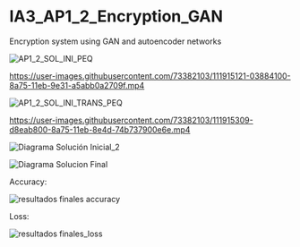 # IA3_AP1_2_Encryption_GAN
Encryption system using GAN and autoencoder networks

![AP1_2_SOL_INI_PEQ](https://user-images.githubusercontent.com/73382103/111912833-b3f14780-8a6b-11eb-8c31-cad1ff1629c9.gif)

https://user-images.githubusercontent.com/73382103/111915121-03884100-8a75-11eb-9e31-a5abb0a2709f.mp4

![AP1_2_SOL_INI_TRANS_PEQ](https://user-images.githubusercontent.com/73382103/111912985-5d383d80-8a6c-11eb-9a7c-12adbbaf380e.gif)

https://user-images.githubusercontent.com/73382103/111915309-d8eab800-8a75-11eb-8e4d-74b737900e6e.mp4

![Diagrama Solución Inicial_2](https://user-images.githubusercontent.com/73382103/111912719-34637880-8a6b-11eb-9fa0-24052a782d83.png)

![Diagrama Solucion Final](https://user-images.githubusercontent.com/73382103/111912740-434a2b00-8a6b-11eb-82c6-fb7ad09e1cdd.png)

Accuracy:

![resultados finales accuracy](https://user-images.githubusercontent.com/73382103/117482477-bdc00300-af64-11eb-96db-e4415f9dbfc9.png)

Loss:

![resultados finales_loss](https://user-images.githubusercontent.com/73382103/117482500-c57fa780-af64-11eb-9683-f83b2d33a887.png)
